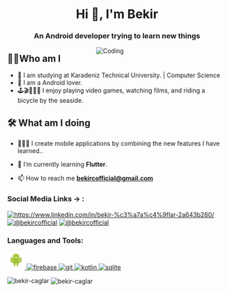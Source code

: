 <h1 align="center">Hi 👋, I'm Bekir</h1>
<h3 align="center">An Android developer trying to learn new things</h3>
<img align="right" alt="Coding" width="300" src="https://miro.medium.com/v2/resize:fit:800/1*zzTEyTwyy7jXibtqVWg84Q.gif">


## 🖐🏻Who am I
- 📖 I am studying at Karadeniz Technical University. | Computer Science<br>
- 🤖 I am a Android lover.<br>
- 🕹🎬🚴🏻‍♀️ I enjoy playing video games, watching films, and riding a bicycle by the seaside.<br>

## 🛠 What am I doing
- 👩🏻‍💻 I create mobile applications by combining the new features I have learned..<br>
- 🌱 I’m currently learning **Flutter**.<br>

- 📫 How to reach me **bekircofficial@gmail.com**

<h3 align="left">Social Media Links -> :</h3>
<p align="left">
<a href="https://www.linkedin.com/in/bekir-%C3%A7a%C4%9Flar-2a643b280/" target="blank"><img align="center" src="https://raw.githubusercontent.com/rahuldkjain/github-profile-readme-generator/master/src/images/icons/Social/linked-in-alt.svg" alt="https://www.linkedin.com/in/bekir-%c3%a7a%c4%9flar-2a643b280/" height="30" width="40" /></a>
<a href="https://medium.com/@bekircofficial" target="blank"><img align="center" src="https://raw.githubusercontent.com/rahuldkjain/github-profile-readme-generator/master/src/images/icons/Social/medium.svg" alt="@bekircofficial" height="30" width="40" /></a>
<a href="https://www.hackerrank.com/profile/bekircofficial" target="blank"><img align="center" src="https://raw.githubusercontent.com/rahuldkjain/github-profile-readme-generator/master/src/images/icons/Social/hackerrank.svg" alt="@bekircofficial" height="30" width="40" /></a>
</p>

<h3 align="left">Languages and Tools:</h3>
<p align="left"> <a href="https://developer.android.com" target="_blank" rel="noreferrer"> <img src="https://raw.githubusercontent.com/devicons/devicon/master/icons/android/android-original-wordmark.svg" alt="android" width="40" height="40"/> </a> <a href="https://firebase.google.com/" target="_blank" rel="noreferrer"> <img src="https://www.vectorlogo.zone/logos/firebase/firebase-icon.svg" alt="firebase" width="40" height="40"/> </a> <a href="https://git-scm.com/" target="_blank" rel="noreferrer"> <img src="https://www.vectorlogo.zone/logos/git-scm/git-scm-icon.svg" alt="git" width="40" height="40"/> </a> <a href="https://kotlinlang.org" target="_blank" rel="noreferrer"> <img src="https://www.vectorlogo.zone/logos/kotlinlang/kotlinlang-icon.svg" alt="kotlin" width="40" height="40"/> </a>  </a> <a href="https://www.sqlite.org/" target="_blank" rel="noreferrer"> <img src="https://www.vectorlogo.zone/logos/sqlite/sqlite-icon.svg" alt="sqlite" width="40" height="40"/> </a> </p>

<p><img align="left" src="https://github-readme-stats.vercel.app/api/top-langs?username=bekir-caglar&show_icons=true&locale=en&layout=compact" alt="bekir-caglar" /></p>

<p>&nbsp;<img align="center" src="https://github-readme-stats.vercel.app/api?username=bekir-caglar&show_icons=true&locale=en" alt="bekir-caglar" /></p>
